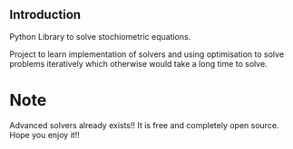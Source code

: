 ## Introduction

Python Library to solve stochiometric equations.

Project to learn implementation of solvers and using optimisation to solve problems iteratively which otherwise would
take a long time to solve.

# Note

Advanced solvers already exists!! It is free and completely open source. Hope you enjoy it!!

